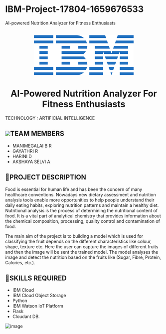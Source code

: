 # IBM-Project-17804-1659676533
AI-powered Nutrition Analyzer for Fitness Enthusiasts
<div align="center">



<!-- PROJECT LOGO -->

<br />

  <a href="https://github.com/othneildrew/Best-README-Template">
    <img src="https://github.com/gogulkrish/readmetemp/blob/master/images/IBM_logo.svg.png" alt="Logo" width="320" height="128">
  </a>
                   

  </div> 
  
  <div align="center">
  
 # **AI-Powered Nutrition Analyzer For Fitness Enthusiasts**      
   </div> 

TECHNOLOGY : ARTIFICIAL INTELLIGENCE        
    
<h2><img src="https://raw.githubusercontent.com/Tarikul-Islam-Anik/Animated-Fluent-Emojis/master/Emojis/People%20with%20professions/Man%20Technologist%20Light%20Skin%20Tone.png" width="40px">TEAM MEMBERS</h2>
                     
- MANIMEGALAI B R 
- GAYATHRI R
- HARINI D
- AKSHAYA SELVI A
       

<h2>📜PROJECT DESCRIPTION</h2>         
Food is essential for human life and has been the concern of many healthcare conventions. Nowadays new dietary assessment and nutrition analysis tools enable more opportunities to help people understand their daily eating habits, exploring nutrition patterns and maintain a healthy diet. Nutritional analysis is the process of determining the nutritional content of food. It is a vital part of analytical chemistry that provides information about the chemical composition, processing, quality control and contamination of food.

 
The main aim of the project is to building a model which is used for classifying the fruit depends on the different characteristics like colour, shape, texture etc. Here the user can capture the images of different fruits and then the image will be sent the trained model. The model analyses the image and detect the nutrition based on the fruits like (Sugar, Fibre, Protein, Calories, etc.).

  <h2>🎯SKILLS REQUIRED</h2>   
  
- IBM Cloud
- IBM Cloud Object Storage
- Python
- IBM Watson IoT Platform
- Flask
- Cloudant DB.


![image](https://user-images.githubusercontent.com/107145659/200748001-6beba391-9139-4113-b0e7-3e1a925b7ed0.png)




